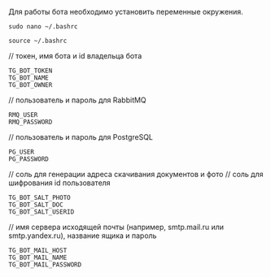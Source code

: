 
Для работы бота необходимо установить переменные окружения.

```
sudo nano ~/.bashrc
```
```
source ~/.bashrc
```

// токен, имя бота и id владельца бота

```
TG_BOT_TOKEN
TG_BOT_NAME
TG_BOT_OWNER
```

// пользователь и пароль для RabbitMQ

```
RMQ_USER
RMQ_PASSWORD
```

// пользователь и пароль для PostgreSQL

```
PG_USER
PG_PASSWORD
```

// соль для генерации адреса скачивания документов и фото
// соль для шифрования id пользователя

```
TG_BOT_SALT_PHOTO
TG_BOT_SALT_DOC
TG_BOT_SALT_USERID
```

// имя сервера исходящей почты (например, smtp.mail.ru или smtp.yandex.ru), название ящика и пароль
```
TG_BOT_MAIL_HOST
TG_BOT_MAIL_NAME
TG_BOT_MAIL_PASSWORD
```